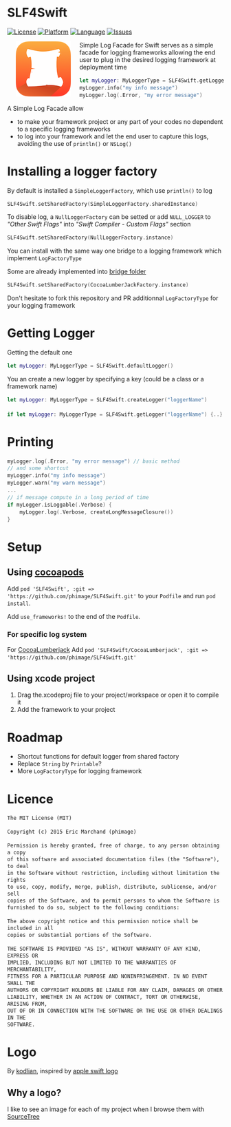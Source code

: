 # SLF4Swift
[![License](https://img.shields.io/badge/license-MIT-blue.svg?style=flat
            )](http://mit-license.org) [![Platform](http://img.shields.io/badge/platform-iOS_MacOS-lightgrey.svg?style=flat
             )](https://developer.apple.com/resources/) [![Language](http://img.shields.io/badge/language-swift-orange.svg?style=flat
             )](https://developer.apple.com/swift) [![Issues](https://img.shields.io/github/issues/phimage/SLF4Swift.svg?style=flat
           )](https://github.com/phimage/Phiole/issues)

[<img align="left" src="logo-128x128.png" hspace="20">](#logo) Simple Log Facade for Swift serves as a simple facade for logging frameworks allowing the end user to plug in the desired logging framework at deployment time

```swift
let myLogger: MyLoggerType = SLF4Swift.getLogger("loggerName")
myLogger.info("my info message")
myLogger.log(.Error, "my error message")
```

A Simple Log Facade allow
- to make your framework project or any part of your codes no dependent to a specific logging frameworks
- to log into your framework and let the end user to capture this logs, avoiding the use of `println()` or `NSLog()`

# Installing a logger factory
By default is installed a `SimpleLoggerFactory`, which use `println()` to log
```swift
SLF4Swift.setSharedFactory(SimpleLoggerFactory.sharedInstance)
```
To disable log, a `NullLoggerFactory` can be setted or add `NULL_LOGGER` to *"Other Swift Flags"* into *"Swift Compiler - Custom Flags"* section
```swift
SLF4Swift.setSharedFactory(NullLoggerFactory.instance)
```

You can install with the same way one bridge to a logging framework which implement `LogFactoryType`

Some are already implemented into [bridge folder](/bridge)
```swift
SLF4Swift.setSharedFactory(CocoaLumberJackFactory.instance)
```
Don't hesitate to fork this repository and PR additionnal `LogFactoryType` for your logging framework

# Getting Logger
Getting the default one
```swift
let myLogger: MyLoggerType = SLF4Swift.defaultLogger()
```
You an create a new logger by specifying a key (could be a class or a framework name)
```swift
let myLogger: MyLoggerType = SLF4Swift.createLogger("loggerName")

if let myLogger: MyLoggerType = SLF4Swift.getLogger("loggerName") {..} // could be nil if not created before (a factory could never return nil)
```

# Printing #
```swift
myLogger.log(.Error, "my error message") // basic method
// and some shortcut
myLogger.info("my info message")
myLogger.warn("my warn message")
...
// if message compute in a long period of time
if myLogger.isLoggable(.Verbose) {
	myLogger.log(.Verbose, createLongMessageClosure())
}
```


# Setup #
## Using [cocoapods](http://cocoapods.org/) ##

Add `pod 'SLF4Swift', :git => 'https://github.com/phimage/SLF4Swift.git'` to your `Podfile` and run `pod install`. 

Add `use_frameworks!` to the end of the `Podfile`.

### For specific log system ###
For [CocoaLumberjack](https://github.com/CocoaLumberjack/CocoaLumberjack)
Add `pod 'SLF4Swift/CocoaLumberjack', :git => 'https://github.com/phimage/SLF4Swift.git'`

## Using xcode project ##

1. Drag the.xcodeproj file to your project/workspace or open it to compile it
2. Add the framework to your project

# Roadmap
- Shortcut functions for default logger from shared factory 
- Replace `String` by `Printable`?
- More `LogFactoryType` for logging framework

# Licence #
```
The MIT License (MIT)

Copyright (c) 2015 Eric Marchand (phimage)

Permission is hereby granted, free of charge, to any person obtaining a copy
of this software and associated documentation files (the "Software"), to deal
in the Software without restriction, including without limitation the rights
to use, copy, modify, merge, publish, distribute, sublicense, and/or sell
copies of the Software, and to permit persons to whom the Software is
furnished to do so, subject to the following conditions:

The above copyright notice and this permission notice shall be included in all
copies or substantial portions of the Software.

THE SOFTWARE IS PROVIDED "AS IS", WITHOUT WARRANTY OF ANY KIND, EXPRESS OR
IMPLIED, INCLUDING BUT NOT LIMITED TO THE WARRANTIES OF MERCHANTABILITY,
FITNESS FOR A PARTICULAR PURPOSE AND NONINFRINGEMENT. IN NO EVENT SHALL THE
AUTHORS OR COPYRIGHT HOLDERS BE LIABLE FOR ANY CLAIM, DAMAGES OR OTHER
LIABILITY, WHETHER IN AN ACTION OF CONTRACT, TORT OR OTHERWISE, ARISING FROM,
OUT OF OR IN CONNECTION WITH THE SOFTWARE OR THE USE OR OTHER DEALINGS IN THE
SOFTWARE.
```

# Logo #
By [kodlian](http://www.kodlian.com/), inspired by [apple swift logo](http://en.wikipedia.org/wiki/File:Apple_Swift_Logo.png)
## Why a logo?
I like to see an image for each of my project when I browse them with [SourceTree](http://www.sourcetreeapp.com/)

